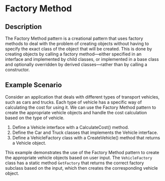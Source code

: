 # Factory Method

## Description

The Factory Method pattern is a creational pattern that uses factory methods to deal with the problem of creating objects without having to specify the exact class of the object that will be created. This is done by creating objects by calling a factory method—either specified in an interface and implemented by child classes, or implemented in a base class and optionally overridden by derived classes—rather than by calling a constructor.

## Example Scenario

Consider an application that deals with different types of transport vehicles, such as cars and trucks. Each type of vehicle has a specific way of calculating the cost for using it. We can use the Factory Method pattern to create the appropriate vehicle objects and handle the cost calculation based on the type of vehicle.

1. Define a Vehicle interface with a CalculateCost() method.
2. Define the Car and Truck classes that implements the Vehicle interface.
3. Define a VehicleFactory class with a CreateVehicle() method that returns a Vehicle object.

This example demonstrates the use of the Factory Method pattern to create the appropriate vehicle objects based on user input. The `VehicleFactory` class has a static method `GetFactory` that returns the correct factory subclass based on the input, which then creates the corresponding vehicle object.